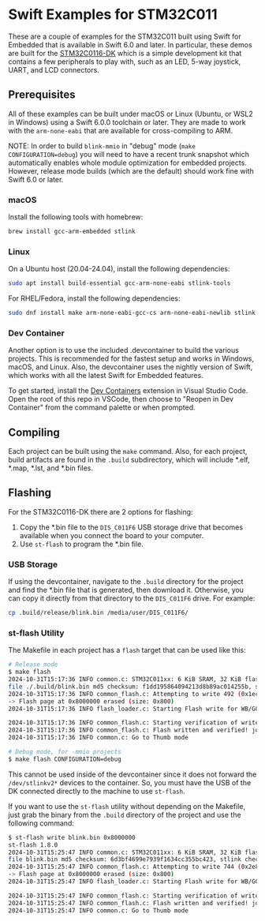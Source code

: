 # Swift Examples for STM32C011

These are a couple of examples for the STM32C011 built using Swift for Embedded that is available in Swift 6.0 and later.
In particular, these demos are built for the [STM32C0116-DK](https://www.st.com/en/evaluation-tools/stm32c0116-dk.html) which is a simple development kit that contains a few peripherals to play with, such as an LED, 5-way joystick, UART, and LCD connectors.

## Prerequisites

All of these examples can be built under macOS or Linux (Ubuntu, or WSL2 in Windows) using a Swift 6.0.0 toolchain or later.
They are made to work with the `arm-none-eabi` that are available for cross-compiling to ARM.

NOTE: In order to build `blink-mmio` in "debug" mode (`make CONFIGURATION=debug`) you will need to have
a recent trunk snapshot which automatically enables whole module optimization for embedded projects.
However, release mode builds (which are the default) should work fine with Swift 6.0 or later.

### macOS

Install the following tools with homebrew:

```bash
brew install gcc-arm-embedded stlink
```

### Linux

On a Ubuntu host (20.04-24.04), install the following dependencies:

```bash
sudo apt install build-essential gcc-arm-none-eabi stlink-tools
```

For RHEL/Fedora, install the following dependencies:

```bash
sudo dnf install make arm-none-eabi-gcc-cs arm-none-eabi-newlib stlink
```

### Dev Container

Another option is to use the included .devcontainer to build the various projects. This is recommended
for the fastest setup and works in Windows, macOS, and Linux. Also, the devcontainer uses the nightly version of Swift, which works with all the latest Swift for Embedded features.

To get started, install the [Dev Containers](https://marketplace.visualstudio.com/items?itemName=ms-vscode-remote.remote-containers)
extension in Visual Studio Code. Open the root of this repo in VSCode, then choose to "Reopen in Dev Container"
from the command palette or when prompted.

## Compiling

Each project can be built using the `make` command. Also, for each project, build artifacts are found in the `.build` subdirectory, which will include *.elf, *.map, *.lst, and *.bin files.

## Flashing

For the STM32C0116-DK there are 2 options for flashing:

 1. Copy the *.bin file to the `DIS_C011F6` USB storage drive that becomes available when you connect the board to your computer.
 2. Use `st-flash` to program the *.bin file.

### USB Storage

If using the devcontainer, navigate to the `.build` directory for the project and find the *.bin file that is generated, then download it. Otherwise, you can copy it directly from that directory to the `DIS_C011F6` drive. For example:

```bash
cp .build/release/blink.bin /media/user/DIS_C011F6/
```

### st-flash Utility

The Makefile in each project has a `flash` target that can be used like this:

```bash
# Release mode
$ make flash
2024-10-31T15:17:36 INFO common.c: STM32C011xx: 6 KiB SRAM, 32 KiB flash in at least 2 KiB pages.
file ./.build/blink.bin md5 checksum: f1dd195864094213d8b89ac014255b, stlink checksum: 0x00007728
2024-10-31T15:17:36 INFO common_flash.c: Attempting to write 492 (0x1ec) bytes to stm32 address: 134217728 (0x8000000)
-> Flash page at 0x8000000 erased (size: 0x800)
2024-10-31T15:17:36 INFO flash_loader.c: Starting Flash write for WB/G0/G4/L5/U5/H5/C0

2024-10-31T15:17:36 INFO common_flash.c: Starting verification of write complete
2024-10-31T15:17:36 INFO common_flash.c: Flash written and verified! jolly good!
2024-10-31T15:17:36 INFO common.c: Go to Thumb mode

# Debug mode, for -mmio projects
$ make flash CONFIGURATION=debug
```

This cannot be used inside of the devcontainer since it does not forward the `/dev/stlinkv2*` devices to the container. So, you must have the USB of the DK connected directly to the machine to use `st-flash`.

If you want to use the `st-flash` utility without depending on the Makefile, just grab the binary from the `.build` directory of the project and use the following command:

```bash
$ st-flash write blink.bin 0x8000000
st-flash 1.8.0
2024-10-31T15:25:47 INFO common.c: STM32C011xx: 6 KiB SRAM, 32 KiB flash in at least 2 KiB pages.
file blink.bin md5 checksum: 6d3bf4699e7939f1634cc355bc423, stlink checksum: 0x0000d9bb
2024-10-31T15:25:47 INFO common_flash.c: Attempting to write 744 (0x2e8) bytes to stm32 address: 134217728 (0x8000000)
-> Flash page at 0x8000000 erased (size: 0x800)
2024-10-31T15:25:47 INFO flash_loader.c: Starting Flash write for WB/G0/G4/L5/U5/H5/C0

2024-10-31T15:25:47 INFO common_flash.c: Starting verification of write complete
2024-10-31T15:25:47 INFO common_flash.c: Flash written and verified! jolly good!
2024-10-31T15:25:47 INFO common.c: Go to Thumb mode
```
